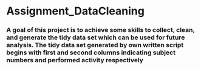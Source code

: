 # Assignment_DataCleaning

###     A goal of this project is to achieve some skills to collect, clean, and generate the tidy data set which can be used for future analysis.  The tidy data set generated by own written script begins with first and second columns indicating subject numbers and performed activity respectively